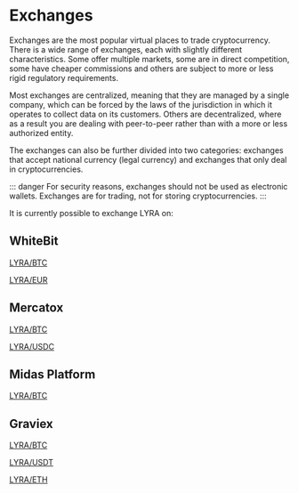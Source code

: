 # Exchanges

Exchanges are the most popular virtual places to trade cryptocurrency. There is a wide range of exchanges, each with slightly different characteristics. Some offer multiple markets, some are in direct competition, some have cheaper commissions and others are subject to more or less rigid regulatory requirements.

Most exchanges are centralized, meaning that they are managed by a single company, which can be forced by the laws of the jurisdiction in which it operates to collect data on its customers. Others are decentralized, where as a result you are dealing with peer-to-peer rather than with a more or less authorized entity.

The exchanges can also be further divided into two categories: exchanges that accept national currency (legal currency) and exchanges that only deal in cryptocurrencies.

::: danger
For security reasons, exchanges should not be used as electronic wallets. Exchanges are for trading, not for storing cryptocurrencies.
:::

It is currently possible to exchange LYRA on:

## WhiteBit
[LYRA/BTC](https://whitebit.com/trade/LYRA_BTC)

[LYRA/EUR](https://whitebit.com/trade/LYRA_EUR)

## Mercatox
[LYRA/BTC](https://mercatox.com/exchange/LYRA/BTC)

[LYRA/USDC](https://mercatox.com/exchange/LYRA/USDC)


## Midas Platform
[LYRA/BTC](https://midas.investments/exchange/LYRA/BTC)

## Graviex
[LYRA/BTC](https://graviex.net/markets/lyrabtc)

[LYRA/USDT](https://graviex.net/markets/lyrausdt)

[LYRA/ETH](https://graviex.net/markets/lyraeth)